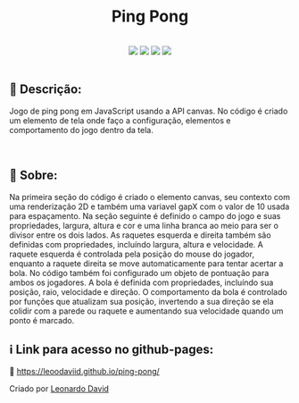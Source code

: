 <div align="center">
    <h1>Ping Pong</h1>
    <div>
    <br/>   
    <img src="https://img.shields.io/github/repo-size/Leoodaviid/ping-pong">
    <img src="https://img.shields.io/github/last-commit/Leoodaviid/ping-pong">        	<img src="https://img.shields.io/github/languages/count/Leoodaviid/ping-pong">
    <img src="https://img.shields.io/github/languages/top/Leoodaviid/ping-pong">     
    </div>
</div></br>





<h2>🔖 Descrição:</h2>

<p>Jogo de ping pong em JavaScript usando a API canvas. No código é criado um elemento de tela onde faço a configuração, elementos e comportamento do jogo dentro da tela.</p><br/>

<h2>🚀 Sobre:</h2>

<p>Na primeira seção do código é criado o elemento canvas, seu contexto com uma renderização 2D e também uma variavel gapX com o valor de 10 usada para espaçamento.
Na seção seguinte é definido o campo do jogo e suas propriedades, largura, altura e cor e uma linha branca ao meio para ser o divisor entre os dois lados.
As raquetes esquerda e direita também são definidas com propriedades, incluíndo largura, altura e velocidade. A raquete esquerda é controlada pela posição do mouse do jogador, enquanto a raquete direita se move automaticamente para tentar acertar a bola.
No código também foi configurado um objeto de pontuação para ambos os jogadores. A bola é definida com propriedades, incluíndo sua posição, raio, velocidade e direção. O comportamento da bola é controlado por funções que atualizam sua posição, invertendo a sua direção se ela colidir com a parede ou raquete e aumentando sua velocidade quando um ponto é marcado.</p>




<h2>ℹ️  Link para acesso no github-pages:</h2>

🔗 https://leoodaviid.github.io/ping-pong/

Criado por <a href="https://github.com/Leoodaviid" target="_blank">Leonardo David</a>












